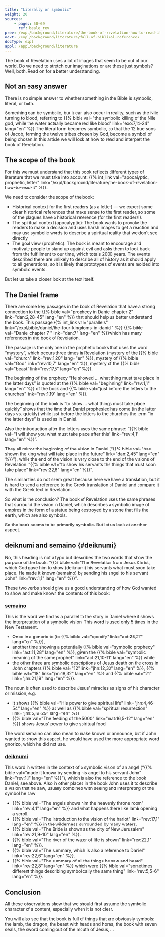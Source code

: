 ```yaml
---
title: "Literally or symbolic"
weight: 20
sources:
    - pages: 50–69
      ref: beale_rev
prev: /expl/background/literature/the-book-of-revelation-how-to-read-it
next: /expl/background/literature/full-of-biblical-references
docType: expl
appl: /appl/background/literature
---
```


The book of Revelation uses a lot of images that seem to be out of our world. Do we need to stretch our imaginations or are these just symbols? Well, both. Read on for a better understanding.

## Not an easy answer

<a name="95e0"></a>
There is no simple answer to whether something in the Bible is symbolic, literal, or both.

Something can be symbolic, but it can also occur in reality, such as the Nile turning to blood, referring to {{% bible val="the symbolic killing of the Nile god, while the water actually became red like blood" link="exo:7,14-24" lang="en" %}}.The literal form becomes symbolic, so that the 12 true sons of Jacob, forming the twelve tribes chosen by God, become a symbol of being chosen.In this article we will look at how to read and interpret the book of Revelation.

## The scope of the book

<a name="b0bd"></a>
For this we must understand that this book reflects different types of literature that we must take into account: {{% int_link val="apocalyptic, prophetic, letter" link="/expl/background/literature/the-book-of-revelation-how-to-read-it" %}}.

We need to consider the scope of the book:

- Historical context for the first readers (as a letter) — we expect some clear historical references that make sense to the first reader, so some of the plagues have a historical reference (for the first readers!).
- The spiritual context (apocalyptic): The book wants to provoke the readers to make a decision and uses harsh images to get a reaction and may use symbolic words to describe a spiritual reality that we don’t see directly.
- The goal view (prophetic): The book is meant to encourage and motivate people to stand up against evil and asks them to look back from the fulfillment to our time, which totals 2000 years. The events described there are unlikely to describe all of history as it should apply to all generations, so it is likely that prototypes of events are molded into symbolic events.

But let us take a closer look at the text itself.

## The Daniel frame

<a name="c39c"></a>
There are some key passages in the book of Revelation that have a strong connection to the {{% bible val="prophecy in Daniel chapter 2" link="dan:2,28-45" lang="en" %}} that should help us better understand the book. This passage {{% int_link val="parallels" link="/expl/bible/daniel/the-four-kingdoms-in-daniel" %}} {{% bible val="Daniel chapter 7 " link="dan:7" lang="en" %}}which has many references in the book of Revelation.

The passage is the only one in the prophetic books that uses the word “mystery”, which occurs three times in Revelation (mystery of the {{% bible val="church" link="rev:1,20" lang="en" %}}, mystery of {{% bible val="God" link="rev:10,7" lang="en" %}}, mystery of the {{% bible val="beast" link="rev:17,5" lang="en" %}}).

The beginning of the prophecy “He showed … what thing must take place in the latter days” is quoted at the {{% bible val="beginning" link="rev:1,1" lang="en" %}} of the book and {{% bible val="just before the letters to the churches" link="rev:1,19" lang="en" %}}.

The beginning of the book is “to show … what things must take place quickly” shows that the time that Daniel prophesied has come (in the latter days vs. quickly) while just before the letters to the churches the term “in the latter days” is used as in Daniel.

Also the introduction after the letters uses the same phrase: “{{% bible val="I will show you what must take place after this" link="rev:4,1" lang="en" %}}”.

They all mirror the beginning of the vision in Daniel (“{{% bible val="has shown the king what will take place in the future" link="dan:2,45" lang="en" %}}”), while the end of the vision is very close to the end of the visions of Revelation: “{{% bible val="to show his servants the things that must soon take place" link="rev:22,6" lang="en" %}}”.

The similarities do not seem great because here we have a translation, but it is hard to send a reference to the Greek translation of Daniel and compare it with the Greek text in Revelation.

So what is the conclusion? The book of Revelation uses the same phrases that surround the vision in Daniel, which describes a symbolic image of empires in the form of a statue being destroyed by a stone that fills the earth, which are also symbols.

So the book seems to be primarily symbolic. But let us look at another aspect.

## deiknumi and semaino {#deiknumi}

<a name="27d2"></a>
No, this heading is not a typo but describes the two words that show the purpose of the book: “{{% bible val="The Revelation from Jesus Christ, which God gave him to show (deiknumi) his servants what must soon take place. He made it known (semaino) by sending his angel to his servant John" link="rev:1,1" lang="en" %}}”.

These two verbs should give us a good understanding of how God wanted to show and make known the contents of this book:

### [semaino](https://biblehub.com/greek/4591.htm)

<a name="e9fa"></a>
This is the word we find as a parallel to the story in Daniel where it shows the interpretation of a symbolic vision. This word is used only 5 times in the New Testament.

- Once in a generic to (to {{% bible val="specify" link="act:25,27" lang="en" %}}),
- another time showing a potentially {{% bible val="symbolic prophecy" link="act:11,28" lang="en" %}}, given the {{% bible val="symbolic meaning of the same prophet" link="act:21,10-11" lang="en" %}} while
- the other three are symbolic descriptions of Jesus death on the cross in John chapters {{% bible val="12" link="jhn:12,33" lang="en" %}}, {{% bible val="18" link="jhn:18,32" lang="en" %}} and {{% bible val="21" link="jhn:21,19" lang="en" %}}.

The noun is often used to describe Jesus’ miracles as signs of his character or mission, e.g.

- It shows {{% bible val="His power to give spiritual life" link="jhn:4,46-54" lang="en" %}} as well as {{% bible val="spiritual resurrection" link="jhn:5,19-29" lang="en" %}}
- {{% bible val="The feeding of the 5000" link="mat:16,5-12" lang="en" %}} shows Jesus’ power to give spiritual food

The word semaino can also mean to make known or announce, but if John wanted to show this aspect, he would have used the more appropriate word gnorizo, which he did not use.

### [deiknumi](https://biblehub.com/greek/1166.htm)

<a name="08d2"></a>
This word in written in the context of a symbolic vision of an angel (“{{% bible val="made it known by sending his angel to his servant John" link="rev:1,1" lang="en" %}}”), which is also the reference to the book Daniel, see above. Also in other places in the book John uses it to describe a vision that he saw, usually combined with seeing and interpreting of the symbol he saw

- {{% bible val="The angels shows him the heavenly throne room" link="rev:4,1" lang="en" %}} and what happens there like lamb opening a scroll.
- {{% bible val="The introduction to the vision of the harlot" link="rev:17,1" lang="en" %}} in the wilderness surrounded by many waters.
- {{% bible val="The Bride is shown as the city of New Jerusalem" link="rev:21,9-10" lang="en" %}}.
- {{% bible val="The river of the water of life is shown" link="rev:22,1" lang="en" %}}.
- {{% bible val="The summary, which is also a reference to Daniel" link="rev:22,6" lang="en" %}}.
- {{% bible val="The summary of all the things he saw and heard" link="rev:22,8" lang="en" %}} which were {{% bible val="sometimes different things describing symbolically the same thing" link="rev:5,5-6" lang="en" %}}.

## Conclusion

<a name="44ce"></a>
All these observations show that we should first assume the symbolic character of a content, especially when it is not clear.

You will also see that the book is full of things that are obviously symbols: the lamb, the dragon, the beast with heads and horns, the book with seven seals, the sword coming out of the mouth of Jesus, …

